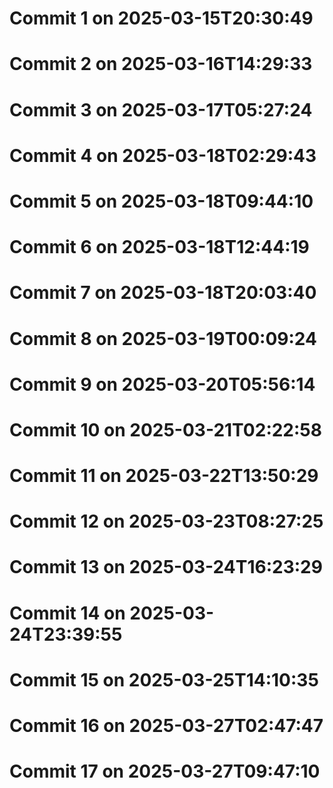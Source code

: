 # Commit 1 on 2025-03-15T20:30:49
# Commit 2 on 2025-03-16T14:29:33
# Commit 3 on 2025-03-17T05:27:24
# Commit 4 on 2025-03-18T02:29:43
# Commit 5 on 2025-03-18T09:44:10
# Commit 6 on 2025-03-18T12:44:19
# Commit 7 on 2025-03-18T20:03:40
# Commit 8 on 2025-03-19T00:09:24
# Commit 9 on 2025-03-20T05:56:14
# Commit 10 on 2025-03-21T02:22:58
# Commit 11 on 2025-03-22T13:50:29
# Commit 12 on 2025-03-23T08:27:25
# Commit 13 on 2025-03-24T16:23:29
# Commit 14 on 2025-03-24T23:39:55
# Commit 15 on 2025-03-25T14:10:35
# Commit 16 on 2025-03-27T02:47:47
# Commit 17 on 2025-03-27T09:47:10
